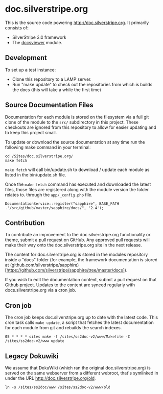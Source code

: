 # doc.silverstripe.org

This is the source code powering http://doc.silverstripe.org.  It primarily
consists of:

 * SilverStripe 3.0 framework
 * The [docsviewer](https://github.com/silverstripe/silverstripe-docsviewer)
 module.

## Development

To set up a test instance:

 * Clone this repository to a LAMP server.
 * Run "make update" to check out the repositories from which is builds the
 docs (this will take a while the first time)

## Source Documentation Files

Documentation for each module is stored on the filesystem via a full git clone
of the module to the `src/` subdirectory in this project. These checkouts are
ignored from this repository to allow for easier updating and to keep this
project small.

To update or download the source documentation at any time run the following
make command in your terminal:

	cd /Sites/doc.silverstripe.org/
	make fetch

`make fetch` will call bin/update.sh to download / update each module as listed
in the bin/update.sh file.

Once the `make fetch` command has executed and downloaded the latest files,
those files are registered along with the module version the folder relates to.
through the `app/_config.php` file.

	DocumentationService::register("sapphire", BASE_PATH ."/src/github/master/sapphire/docs/", '2.4');

## Contribution

To contribute an improvement to the doc.silverstripe.org functionality or
theme, submit a pull request on GitHub. Any approved pull requests will make
their way onto the doc.silverstripe.org site in the next release.

The content for doc.silverstripe.org is stored in the modules repository inside
a "docs" folder (for example, the framework documentation is stored at
(github.com/silverstripe/sapphire)[https://github.com/silverstripe/sapphire/tree/master/docs]).

If you wish to edit the documentation content, submit a pull request on that
Github project. Updates to the content are synced regularly with
docs.silverstripe.org via a cron job.

## Cron job

The cron job keeps doc.silverstripe.org up to date with the latest code. This
cron task calls `make update`, a script that fetches the latest documentation
for each module from git and rebuilds the search indexes.

	05 * * * * sites make -f /sites/ss2doc-v2/www/Makefile -C /sites/ss2doc-v2/www update

## Legacy Dokuwiki

We assume that DokuWiki (which ran the original doc.silverstripe.org) is
served on the same webserver from a different webroot, that's symlinked in
under the URL http://doc.silverstripe.org/old.

	ln -s /sites/ss2doc/www /sites/ss2doc-v2/www/old
